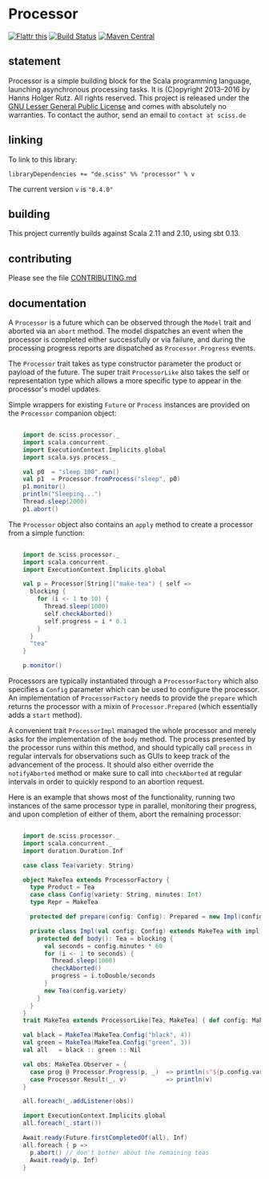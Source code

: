 # Processor

[![Flattr this](http://api.flattr.com/button/flattr-badge-large.png)](https://flattr.com/submit/auto?user_id=sciss&url=https%3A%2F%2Fgithub.com%2FSciss%2FProcessor&title=Processor%20Library&language=Scala&tags=github&category=software)
[![Build Status](https://travis-ci.org/Sciss/Processor.svg?branch=master)](https://travis-ci.org/Sciss/Processor)
[![Maven Central](https://maven-badges.herokuapp.com/maven-central/de.sciss/processor_2.11/badge.svg)](https://maven-badges.herokuapp.com/maven-central/de.sciss/processor_2.11)

## statement

Processor is a simple building block for the Scala programming language, launching asynchronous processing tasks. It is (C)opyright 2013&ndash;2016 by Hanns Holger Rutz. All rights reserved. This project is released under the [GNU Lesser General Public License](https://raw.github.com/Sciss/Processor/master/LICENSE) and comes with absolutely no warranties. To contact the author, send an email to `contact at sciss.de`

## linking

To link to this library:

    libraryDependencies += "de.sciss" %% "processor" % v

The current version `v` is `"0.4.0"`

## building

This project currently builds against Scala 2.11 and 2.10, using sbt 0.13.

## contributing

Please see the file [CONTRIBUTING.md](CONTRIBUTING.md)

## documentation

A `Processor` is a future which can be observed through the `Model` trait and aborted via an `abort` method. The model dispatches an event when the processor is completed either successfully or via failure, and during the processing progress reports are dispatched as `Processor.Progress` events.

The `Processor` trait takes as type constructor parameter the product or payload of the future. The super trait `ProcessorLike` also takes the self or representation type which allows a more specific type to appear in the processor's model updates.

Simple wrappers for existing `Future` or `Process` instances are provided on the `Processor` companion object:

```scala

    import de.sciss.processor._
    import scala.concurrent._
    import ExecutionContext.Implicits.global
    import scala.sys.process._

    val p0  = "sleep 100".run()
    val p1  = Processor.fromProcess("sleep", p0)
    p1.monitor()
    println("Sleeping...")
    Thread.sleep(2000)
    p1.abort()
```

The `Processor` object also contains an `apply` method to create a processor from a simple function:

```scala

    import de.sciss.processor._
    import scala.concurrent._
    import ExecutionContext.Implicits.global

    val p = Processor[String]("make-tea") { self =>
      blocking {
        for (i <- 1 to 10) {
          Thread.sleep(1000)
          self.checkAborted()
          self.progress = i * 0.1
        }
      }
      "tea"
    }

    p.monitor()
```

Processors are typically instantiated through a `ProcessorFactory` which also specifies a `Config` parameter which can be used to configure the processor. An implementation of `ProcessorFactory` needs to provide the `prepare` which returns the processor with a mixin of `Processor.Prepared` (which essentially adds a `start` method).

A convenient trait `ProcessorImpl` managed the whole processor and merely asks for the implementation of the `body` method. The process presented by the processor runs within this method, and should typically call `process` in regular intervals for observations such as GUIs to keep track of the advancement of the process. It should also either override the `notifyAborted` method or make sure to call into `checkAborted` at regular intervals in order to quickly respond to an abortion request.

Here is an example that shows most of the functionality, running two instances of the same processor type in parallel, monitoring their progress, and upon completion of either of them, abort the remaining processor:

```scala

    import de.sciss.processor._
    import scala.concurrent._
    import duration.Duration.Inf

    case class Tea(variety: String)

    object MakeTea extends ProcessorFactory {
      type Product = Tea
      case class Config(variety: String, minutes: Int)
      type Repr = MakeTea

      protected def prepare(config: Config): Prepared = new Impl(config)

      private class Impl(val config: Config) extends MakeTea with impl.ProcessorImpl[Tea, MakeTea] {
        protected def body(): Tea = blocking {
          val seconds = config.minutes * 60
          for (i <- 1 to seconds) {
            Thread.sleep(1000)
            checkAborted()
            progress = i.toDouble/seconds
          }
          new Tea(config.variety)
        }
      }
    }
    trait MakeTea extends ProcessorLike[Tea, MakeTea] { def config: MakeTea.config }

    val black = MakeTea(MakeTea.Config("black", 4))
    val green = MakeTea(MakeTea.Config("green", 3))
    val all   = black :: green :: Nil

    val obs: MakeTea.Observer = {
      case prog @ Processor.Progress(p, _)  => println(s"${p.config.variety} brew ${prog.toInt}%")
      case Processor.Result(_, v)           => println(v)
    }

    all.foreach(_.addListener(obs))

    import ExecutionContext.Implicits.global
    all.foreach(_.start())

    Await.ready(Future.firstCompletedOf(all), Inf)
    all.foreach { p =>
      p.abort() // don't bother about the remaining teas
      Await.ready(p, Inf)
    }
```
